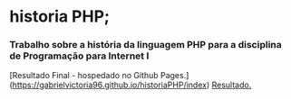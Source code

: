 # historia PHP;

 ### Trabalho sobre a história da linguagem PHP para a disciplina de Programação para Internet I
 
 [Resultado Final - hospedado no Github Pages.] (https://gabrielvictoria96.github.io/historiaPHP/index)
<a href="https://gabrielvictoria96.github.io/historiaPHP/index">Resultado.</a>
